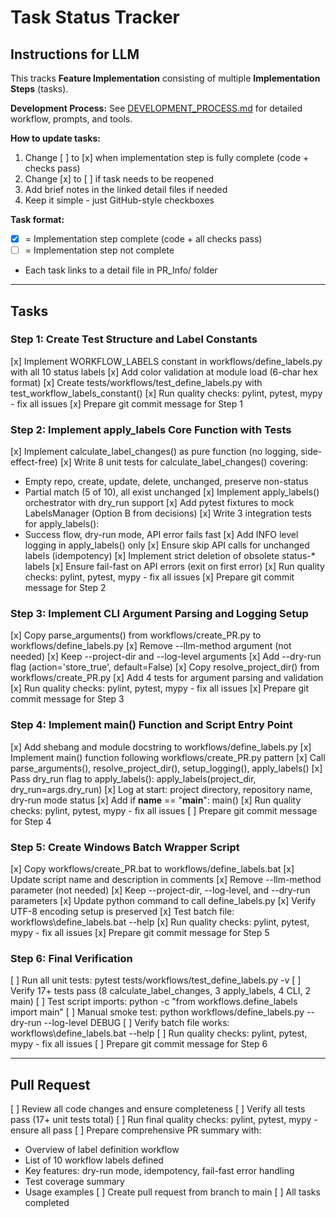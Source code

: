 # Task Status Tracker

## Instructions for LLM

This tracks **Feature Implementation** consisting of multiple **Implementation Steps** (tasks).

**Development Process:** See [DEVELOPMENT_PROCESS.md](./DEVELOPMENT_PROCESS.md) for detailed workflow, prompts, and tools.

**How to update tasks:**
1. Change [ ] to [x] when implementation step is fully complete (code + checks pass)
2. Change [x] to [ ] if task needs to be reopened
3. Add brief notes in the linked detail files if needed
4. Keep it simple - just GitHub-style checkboxes

**Task format:**
- [x] = Implementation step complete (code + all checks pass)
- [ ] = Implementation step not complete
- Each task links to a detail file in PR_Info/ folder

---

## Tasks

### Step 1: Create Test Structure and Label Constants
[x] Implement WORKFLOW_LABELS constant in workflows/define_labels.py with all 10 status labels
[x] Add color validation at module load (6-char hex format)
[x] Create tests/workflows/test_define_labels.py with test_workflow_labels_constant()
[x] Run quality checks: pylint, pytest, mypy - fix all issues
[x] Prepare git commit message for Step 1

### Step 2: Implement apply_labels Core Function with Tests
[x] Implement calculate_label_changes() as pure function (no logging, side-effect-free)
[x] Write 8 unit tests for calculate_label_changes() covering:
  - Empty repo, create, update, delete, unchanged, preserve non-status
  - Partial match (5 of 10), all exist unchanged
[x] Implement apply_labels() orchestrator with dry_run support
[x] Add pytest fixtures to mock LabelsManager (Option B from decisions)
[x] Write 3 integration tests for apply_labels():
  - Success flow, dry-run mode, API error fails fast
[x] Add INFO level logging in apply_labels() only
[x] Ensure skip API calls for unchanged labels (idempotency)
[x] Implement strict deletion of obsolete status-* labels
[x] Ensure fail-fast on API errors (exit on first error)
[x] Run quality checks: pylint, pytest, mypy - fix all issues
[x] Prepare git commit message for Step 2

### Step 3: Implement CLI Argument Parsing and Logging Setup
[x] Copy parse_arguments() from workflows/create_PR.py to workflows/define_labels.py
[x] Remove --llm-method argument (not needed)
[x] Keep --project-dir and --log-level arguments
[x] Add --dry-run flag (action='store_true', default=False)
[x] Copy resolve_project_dir() from workflows/create_PR.py
[x] Add 4 tests for argument parsing and validation
[x] Run quality checks: pylint, pytest, mypy - fix all issues
[x] Prepare git commit message for Step 3

### Step 4: Implement main() Function and Script Entry Point
[x] Add shebang and module docstring to workflows/define_labels.py
[x] Implement main() function following workflows/create_PR.py pattern
[x] Call parse_arguments(), resolve_project_dir(), setup_logging(), apply_labels()
[x] Pass dry_run flag to apply_labels(): apply_labels(project_dir, dry_run=args.dry_run)
[x] Log at start: project directory, repository name, dry-run mode status
[x] Add if __name__ == "__main__": main()
[x] Run quality checks: pylint, pytest, mypy - fix all issues
[ ] Prepare git commit message for Step 4

### Step 5: Create Windows Batch Wrapper Script
[x] Copy workflows/create_PR.bat to workflows/define_labels.bat
[x] Update script name and description in comments
[x] Remove --llm-method parameter (not needed)
[x] Keep --project-dir, --log-level, and --dry-run parameters
[x] Update python command to call define_labels.py
[x] Verify UTF-8 encoding setup is preserved
[x] Test batch file: workflows\define_labels.bat --help
[x] Run quality checks: pylint, pytest, mypy - fix all issues
[x] Prepare git commit message for Step 5

### Step 6: Final Verification
[ ] Run all unit tests: pytest tests/workflows/test_define_labels.py -v
[ ] Verify 17+ tests pass (8 calculate_label_changes, 3 apply_labels, 4 CLI, 2 main)
[ ] Test script imports: python -c "from workflows.define_labels import main"
[ ] Manual smoke test: python workflows/define_labels.py --dry-run --log-level DEBUG
[ ] Verify batch file works: workflows\define_labels.bat --help
[ ] Run quality checks: pylint, pytest, mypy - fix all issues
[ ] Prepare git commit message for Step 6

---

## Pull Request
[ ] Review all code changes and ensure completeness
[ ] Verify all tests pass (17+ unit tests total)
[ ] Run final quality checks: pylint, pytest, mypy - ensure all pass
[ ] Prepare comprehensive PR summary with:
  - Overview of label definition workflow
  - List of 10 workflow labels defined
  - Key features: dry-run mode, idempotency, fail-fast error handling
  - Test coverage summary
  - Usage examples
[ ] Create pull request from branch to main
[ ] All tasks completed